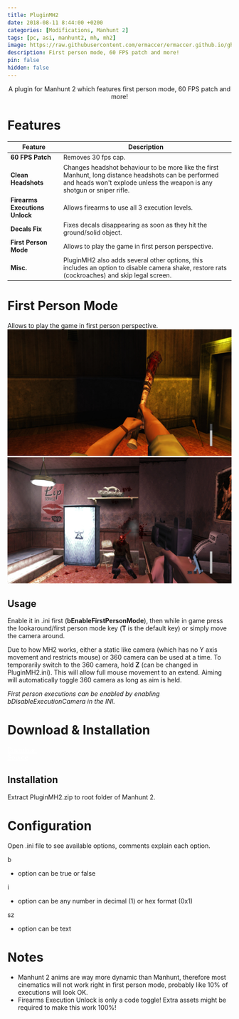 ```yaml
---
title: PluginMH2
date: 2018-08-11 8:44:00 +0200
categories: [Modifications, Manhunt 2]
tags: [pc, asi, manhunt2, mh, mh2]   
image: https://raw.githubusercontent.com/ermaccer/ermaccer.github.io/gh-pages/assets/mods/mh2/pmh/2.jpg
description: First person mode, 60 FPS patch and more!
pin: false
hidden: false
---
```


<p align="center">A plugin for Manhunt 2 which features first person mode, 60 FPS patch and more!</p>



# Features

| Feature | Description | 
|     ---      |   ---        | 
| **60 FPS Patch** |  Removes 30 fps cap. | 
| **Clean Headshots** | Changes headshot behaviour to be more like the first Manhunt, long distance headshots can be performed and heads won't explode unless the weapon is any shotgun or sniper rifle. | 
| **Firearms Executions Unlock** | Allows firearms to use all 3 execution levels.  |
| **Decals Fix** | Fixes decals disappearing as soon as they hit the ground/solid object. | 
| **First Person Mode** | Allows to play the game in first person perspective. | 
| **Misc.** | PluginMH2 also adds several other options, this includes an option to disable camera shake, restore rats (cockroaches) and skip legal screen. |


# First Person Mode

Allows to play the game in first person perspective.
![](https://raw.githubusercontent.com/ermaccer/ermaccer.github.io/gh-pages/assets/mods/mh2/pmh/1.jpg)
![](https://raw.githubusercontent.com/ermaccer/ermaccer.github.io/gh-pages/assets/mods/mh2/pmh/2.jpg)

## Usage
Enable it in .ini first (**bEnableFirstPersonMode**), then while in game press the lookaround/first person mode key (**T** is the default key) or
simply move the camera around.

Due to how MH2 works, either a static like camera (which has no Y axis movement and restricts mouse) or 360 camera can be used at a time. To
temporarily switch to the 360 camera, hold **Z** (can be changed in PluginMH2.ini). This will allow full mouse movement to an extend. 
Aiming will automatically toggle 360 camera as long as aim is held.


*First person executions can be enabled by enabling bDisableExecutionCamera in the INI.*


# Download & Installation


<a class="btn btn-block btn-dark bg-dark text-gray btn-lg" style="color: white;" href="https://github.com/ermaccer/Manhunt2.PluginMH2/releases/latest/download/PluginMH2.zip" role="button">
<i class="fas fa-download"></i>
Download
</a>
<br>
<a class="btn btn-block btn-dark bg-dark text-gray btn-lg" style="color: white;" href="https://github.com/ermaccer/Manhunt2.PluginMH2/" role="button">
<i class="fab fa-github"></i>
Source
</a>

## Installation
Extract PluginMH2.zip to root folder of Manhunt 2.


# Configuration
Open .ini file to see available options, comments explain each option.


b
- option can be true or false

i
- option can be any number in decimal (1) or hex format (0x1)

sz
- option can be text


# Notes

- Manhunt 2 anims are way more dynamic than Manhunt, therefore most cinematics will not work right in first person mode, probably like 10% of executions will look OK. 
- Firearms Execution Unlock is only a code toggle! Extra assets might be required to make this work 100%!
